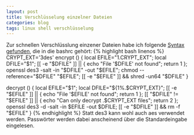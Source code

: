 ```yaml
---
layout: post
title: Verschlüsselung einzelner Dateien
categories: blog
tags: linux shell verschlüsselung
---
```

Zur schnellen Verschlüsslung einzener Dateien habe ich folgende [Syntax gefunden](https://bbs.archlinux.org/viewtopic.php?id=116152), die in die bashrc gehört:
{% highlight bash linenos %}
CRYPT_EXT='3des'
encrypt () 
{ 
    local EFILE="$1.$CRYPT_EXT";
    local DFILE="$1";
    [[ -e "$DFILE" ]] || { 
        echo "File '$DFILE' not found";
        return 1
    };
    openssl des3 -salt -in "$DFILE" -out "$EFILE";
    chmod --reference="$DFILE" "$EFILE";
    [[ -e "$EFILE" ]] && shred -un64 "$DFILE"
}

decrypt () 
{ 
    local EFILE="$1";
    local DFILE="${1%.$CRYPT_EXT}";
    [[ -e "$EFILE" ]] || { 
        echo "File '$EFILE' not found";
        return 1
    };
    [[ "$DFILE" != "$EFILE" ]] || { 
        echo "Can only decrypt .$CRYPT_EXT files";
        return 2
    };
    openssl des3 -d -salt -in $EFILE -out $DFILE;
    [[ -e "$DFILE" ]] && rm -f "$EFILE"
}
{% endhighlight %}
Statt des3 kann wohl auch aes verwendet werden. Passwörter werden dabei anscheinend über die Standardeingabe eingelesen.

